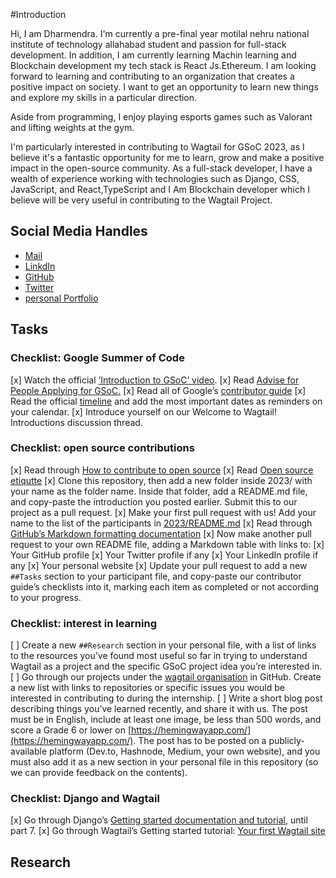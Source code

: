 
#Introduction

Hi, I am Dharmendra. I'm currently a pre-final year motilal nehru national institute of technology allahabad student and passion for full-stack development. In addition, I am currently learning Machin learning and Blockchain development my tech stack is React Js.Ethereum.
I am looking forward to learning and contributing to an organization that creates a positive impact on society.
I want to get an opportunity to learn new things and explore my skills in a particular direction.

Aside from programming, I enjoy playing esports games such as Valorant and lifting weights at the gym.

I'm particularly interested in contributing to Wagtail for GSoC 2023, as I believe it's a fantastic opportunity for me to learn, grow and make a positive impact in the open-source community. As a full-stack developer, I have a wealth of experience working with technologies such as Django, CSS, JavaScript, and React,TypeScript and I Am Blockchain developer which I believe will be very useful in contributing to the Wagtail Project.

## Social Media Handles

* [Mail](dharmendra.20208039@mnnit.ac.in)
* [LinkdIn](https://www.linkedin.com/in/dharmendra-solanki-a72127206/)
* [GitHub](https://github.com/ProgrammingPirates)
* [Twitter](https://twitter.com/sodharmendra74)
* [personal Portfolio](https://dharmendrasolanki.netlify.app/)

## Tasks

### Checklist: Google Summer of Code

[x] Watch the official [‘Introduction to GSoC’ video](https://www.youtube.com/watch?v=7jD2tChhrWM&feature=youtu.be).
[x] Read [Advise for People Applying for GSoC.](https://developers.google.com/open-source/gsoc/help/student-advice)
[x] Read all of Google’s [contributor guide](https://google.github.io/gsocguides/student/)
[x] Read the official [timeline](https://developers.google.com/open-source/gsoc/timeline) and add the most important dates as reminders on your calendar.
[x] Introduce yourself on our Welcome to Wagtail! Introductions discussion thread.

### Checklist: open source contributions
[x] Read through [How to contribute to open source](https://opensource.guide/how-to-contribute/)
[x] Read [Open source etiqutte](https://developer.mozilla.org/en-US/docs/MDN/Community/Open_source_etiquette)
[x] Clone this repository, then add a new folder inside 2023/ with your name as the folder name. Inside that folder, add a README.md file, and copy-paste the introduction you posted earlier. Submit this to our project as a pull request.
[x] Make your first pull request with us! Add your name to the list of the participants in [2023/README.md](https://github.com/Decoy101/gsoc/blob/main/2023/README.md)
[x] Read through [GitHub’s Markdown formatting documentation](https://docs.github.com/en/get-started/writing-on-github/getting-started-with-writing-and-formatting-on-github/basic-writing-and-formatting-syntax)
[x] Now make another pull request to your own README file, adding a Markdown table with links to:
    [x] Your GitHub profile
    [x] Your Twitter profile if any
    [x] Your LinkedIn profile if any
    [x] Your personal website
[x] Update your pull request to add a new `##Tasks` section to your participant file, and copy-paste our contributor guide’s checklists into it, marking each item as completed or not according to your progress.
    
### Checklist: interest in learning

[ ] Create a new `##Research` section in your personal file, with a list of links to the resources you’ve found most useful so far in trying to understand Wagtail as a project and the specific GSoC project idea you’re interested in.
[ ] Go through our projects under the [wagtail organisation](https://github.com/wagtail) in GitHub. Create a new list with links to repositories or specific issues you would be interested in contributing to during the internship.
[ ] Write a short blog post describing things you’ve learned recently, and share it with us. The post must be in English, include at least one image, be less than 500 words, and score a Grade 6 or lower on [https://hemingwayapp.com/](https://hemingwayapp.com/). The post has to be posted on a publicly-available platform (Dev.to, Hashnode, Medium, your own website), and you must also add it as a new section in your personal file in this repository (so we can provide feedback on the contents).

### Checklist: Django and Wagtail

[x] Go through Django’s [Getting started documentation and tutorial](https://docs.djangoproject.com/en/4.1/intro/), until part 7.
[x] Go through Wagtail’s Getting started tutorial: [Your first Wagtail site](https://docs.wagtail.org/en/stable/getting_started/tutorial.html)

## Research
